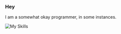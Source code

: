 ### Hey

I am a somewhat okay programmer, in some instances.

![My Skills](https://go-skill-icons.vercel.app/api/icons?i=c,debian,godot,java,linux,neovim,py,)

